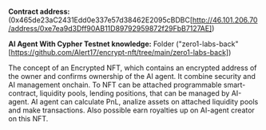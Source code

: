 **Contract address:** (0x465de23aC2431Edd0e337e57d38462E2095cBDBC[http://46.101.206.70/address/0xe7ea9d3Dff90AB11D89792959872f29FbB7127AE])

**AI Agent With Cypher Testnet knowledge:** Folder ("zero1-labs-back"[https://github.com/Alert17/encrypt-nft/tree/main/zero1-labs-back])

   
The concept of an Encrypted NFT, which contains an encrypted address of the owner and confirms ownership of the AI ​​agent. It combine security and AI management onchain. To NFT can be attached programmable smart-contract, liquidity pools, lending positions, that can be managed by AI-agent. AI agent can calculate PnL, analize assets on attached liquidity pools and make transactions. Also possible earn royalties up on AI-agent creator on this NFT.
